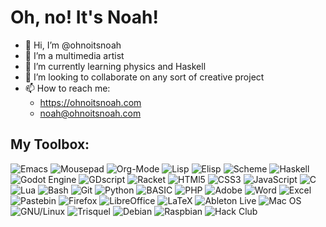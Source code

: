 # Oh, no! It's Noah!
- 👋 Hi, I’m @ohnoitsnoah
- 👀 I’m a multimedia artist
- 🌱 I’m currently learning physics and Haskell
- 💞️ I’m looking to collaborate on any sort of creative project
- 📫 How to reach me:
   + https://ohnoitsnoah.com
   + noah@ohnoitsnoah.com
## My Toolbox:
![Emacs](https://img.shields.io/badge/Emacs-7f5ab6?style=for-the-badge&logo=GNU%20Emacs&logoColor=white)
![Mousepad](https://img.shields.io/badge/Mousepad-2284F2?style=for-the-badge&logo=XFCE&logoColor=white)
![Org-Mode](https://img.shields.io/badge/Org--Mode-77aa99?style=for-the-badge&logo=org&logoColor=white)
![Lisp](https://img.shields.io/badge/lisp-000?style=for-the-badge&logo=Common%20Lisp&logoColor=white)
![Elisp](https://img.shields.io/badge/Elisp-blueviolet?style=for-the-badge&logo=GNU%20Emacs&logoColor=white)
![Scheme](https://img.shields.io/badge/MIT/GNU%20Scheme-white?style=for-the-badge)
![Haskell](https://img.shields.io/badge/haskell-5D4F85?style=for-the-badge&logo=Haskell&logoColor=white)
![Godot Engine](https://img.shields.io/badge/Godot%20Engine-478CBF?style=for-the-badge&logo=Godot%20Engine&logoColor=white)
![GDscript](https://img.shields.io/badge/GDscript-478CBF?style=for-the-badge&logo=Godot%20Engine&logoColor=white)
![Racket](https://img.shields.io/badge/Racket-9F1D20?style=for-the-badge&logo=Racket&logoColor=white)
![HTMl5](https://img.shields.io/badge/HTML5-E34F26?style=for-the-badge&logo=html5&logoColor=white)
![CSS3](https://img.shields.io/badge/CSS3-1572b6?style=for-the-badge&logo=css3&logoColor=white)
![JavaScript](https://img.shields.io/badge/javascript-f7df1e?style=for-the-badge&logo=javascript&logoColor=black)
![C](https://img.shields.io/badge/C-00599C?style=for-the-badge&logo=c&logoColor=white)
![Lua](https://img.shields.io/badge/Lua-2C2D72?style=for-the-badge&logo=lua&logoColor=white)
![Bash](https://img.shields.io/badge/Bash-4eaa25?style=for-the-badge&logo=GNU%20Bash&logoColor=white)
![Git](https://img.shields.io/badge/GIT-E44C30?style=for-the-badge&logo=git&logoColor=white)
![Python](https://img.shields.io/badge/Python-14354C?style=for-the-badge&logo=python&logoColor=white)
![BASIC](https://img.shields.io/badge/BASIC-black?style=for-the-badge)
![PHP](https://img.shields.io/badge/PHP-777BB4?style=for-the-badge&logo=php&logoColor=white)
![Adobe](https://img.shields.io/badge/Adobe%20Creative%20Cloud-da1f26?style=for-the-badge&logo=Adobe%20Creative%20Cloud&logoColor=white)
![Word](https://img.shields.io/badge/Word-2b579a?style=for-the-badge&logo=Microsoft%20Word&logoColor=white)
![Excel](https://img.shields.io/badge/Excel-217346?style=for-the-badge&logo=Microsoft%20Excel&logoColor=white)
![Pastebin](https://img.shields.io/badge/Pastebin-02456c?style=for-the-badge&logo=Pastebin&logoColor=white)
![Firefox](https://img.shields.io/badge/Firefox%20Browser-ff7139?style=for-the-badge&logo=firefox-browser&logoColor=white)
![LibreOffice](https://img.shields.io/badge/libreoffice-18a303?style=for-the-badge&logo=libreoffice&logoColor=white)
![LaTeX](https://img.shields.io/badge/LaTeX-008080?style=for-the-badge&logo=latex&logoColor=white)
![Ableton Live](https://img.shields.io/badge/Ableton%20Live-000000?style=for-the-badge&logo=ableton%20live&logoColor=white)
![Mac OS](https://img.shields.io/badge/mac_OS-F2F4F9?style=for-the-badge&logo=apple&logoColor=black)
![GNU/Linux](https://img.shields.io/badge/GNU/LINUX-fcc624?style=for-the-badge&logo=Linux&logoColor=black)
![Trisquel](https://img.shields.io/badge/Trisquel%20gnu/linux-2284F2?style=for-the-badge)
![Debian](https://img.shields.io/badge/debian-d70a53?style=for-the-badge&logo=debian&logoColor=white)
![Raspbian](https://img.shields.io/badge/Raspbian-a22846?style=for-the-badge&logo=raspberry-pi&logoColor=white)
![Hack Club](https://img.shields.io/badge/Hack%20Club-EC3750?style=for-the-badge&logo=Hack%20Club&logoColor=white)
